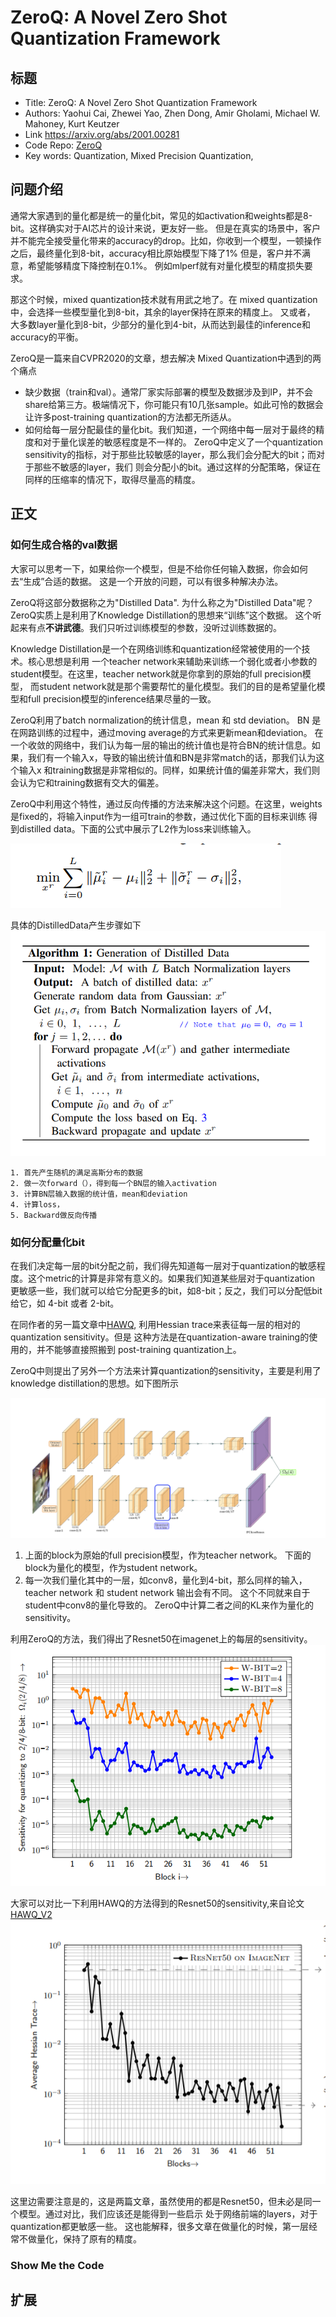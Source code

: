 # ZeroQ: A Novel Zero Shot Quantization Framework


## 标题
* Title: ZeroQ: A Novel Zero Shot Quantization Framework
* Authors: Yaohui Cai, Zhewei Yao, Zhen Dong, Amir Gholami, Michael W. Mahoney, Kurt Keutzer
* Link https://arxiv.org/abs/2001.00281
* Code Repo: [ZeroQ](https://github.com/amirgholami/ZeroQ)
* Key words: Quantization, Mixed Precision Quantization,

## 问题介绍

通常大家遇到的量化都是统一的量化bit，常见的如activation和weights都是8-bit。这样确实对于AI芯片的设计来说，更友好一些。
但是在真实的场景中，客户并不能完全接受量化带来的accuracy的drop。比如，你收到一个模型，一顿操作之后，最终量化到8-bit，accuracy相比原始模型下降了1%
但是，客户并不满意，希望能够精度下降控制在0.1%。 例如mlperf就有对量化模型的精度损失要求。

那这个时候，mixed quantization技术就有用武之地了。在 mixed quantization中，会选择一些模型量化到8-bit，其余的layer保持在原来的精度上。 又或者，
大多数layer量化到8-bit，少部分的量化到4-bit，从而达到最佳的inference和accuracy的平衡。

ZeroQ是一篇来自CVPR2020的文章，想去解决 Mixed Quantization中遇到的两个痛点
* 缺少数据（train和val）。通常厂家实际部署的模型及数据涉及到IP，并不会share给第三方。极端情况下，你可能只有10几张sample。如此可怜的数据会让许多post-training quantization的方法都无所适从。
* 如何给每一层分配最佳的量化bit。我们知道，一个网络中每一层对于最终的精度和对于量化误差的敏感程度是不一样的。
ZeroQ中定义了一个quantization sensitivity的指标，对于那些比较敏感的layer，那么我们会分配大的bit；而对于那些不敏感的layer，我们
则会分配小的bit。通过这样的分配策略，保证在同样的压缩率的情况下，取得尽量高的精度。


## 正文

### 如何生成合格的val数据

大家可以思考一下，如果给你一个模型，但是不给你任何输入数据，你会如何去“生成”合适的数据。 这是一个开放的问题，可以有很多种解决办法。

ZeroQ将这部分数据称之为"Distilled Data". 为什么称之为"Distilled Data"呢？ ZeroQ实质上是利用了Knowledge Distillation的思想来“训练”这个数据。
这个听起来有点**不讲武德**。我们只听过训练模型的参数，没听过训练数据的。

Knowledge Distillation是一个在网络训练和quantization经常被使用的一个技术。核心思想是利用
一个teacher network来辅助来训练一个弱化或者小参数的student模型。在这里，teacher network就是你拿到的原始的full precision模型，
而student network就是那个需要帮忙的量化模型。我们的目的是希望量化模型和full precision模型的inference结果尽量的一致。

ZeroQ利用了batch normalization的统计信息，mean 和 std deviation。 BN 是在网路训练的过程中，通过moving average的方式来更新mean和deviation。
在一个收敛的网络中，我们认为每一层的输出的统计值也是符合BN的统计信息。如果，我们有一个输入x，导致的输出统计值和BN是非常match的话，那我们认为这个输入x
和training数据是非常相似的。同样，如果统计值的偏差非常大，我们则会认为它和training数据有交大的偏差。

ZeroQ中利用这个特性，通过反向传播的方法来解决这个问题。在这里，weights是fixed的，将输入input作为一组可train的参数，通过优化下面的目标来训练
得到distilled data。下面的公式中展示了L2作为loss来训练输入。

![DistilledData](./assets/DistilledData.PNG)

具体的DistilledData产生步骤如下
![AlgoToGenerateDistilledData](./assets/AlgoGenerateDistilledData.PNG)
```commandline
1. 首先产生随机的满足高斯分布的数据
2. 做一次forward（），得到每一个BN层的输入activation
3. 计算BN层输入数据的统计值，mean和deviation
4. 计算loss，
5. Backward做反向传播
```

### 如何分配量化bit

在我们决定每一层的bit分配之前，我们得先知道每一层对于quantization的敏感程度。这个metric的计算是非常有意义的。如果我们知道某些层对于quantization
更敏感一些，我们就可以给它分配更多的bit，如8-bit；反之，我们可以分配低bit给它，如 4-bit 或者 2-bit。

在同作者的另一篇文章中[HAWQ](https://arxiv.org/pdf/1905.03696.pdf), 利用Hessian trace来表征每一层的相对的quantization sensitivity。但是
这种方法是在quantization-aware training的使用的，并不能够直接照搬到 post-training quantization上。

ZeroQ中则提出了另外一个方法来计算quantization的sensitivity，主要是利用了knowledge distillation的思想。如下图所示

![KL](./assets/KL.PNG)

1. 上面的block为原始的full precision模型，作为teacher network。 下面的block为量化的模型，作为student network。
2. 每一次我们量化其中的一层，如conv8，量化到4-bit，那么同样的输入，teacher network 和 student network 输出会有不同。
这个不同就来自于student中conv8的量化导致的。 ZeroQ中计算二者之间的KL来作为量化的sensitivity。

利用ZeroQ的方法，我们得出了Resnet50在imagenet上的每层的sensitivity。
![Sensitivity_KL](./assets/Sensitivity_KL.PNG)

大家可以对比一下利用HAWQ的方法得到的Resnet50的sensitivity,来自论文[HAWQ_V2](https://arxiv.org/pdf/1911.03852.pdf)
![Sensitivity_HAWQ](./assets/Sensitivity_HAWQV2.PNG)

这里边需要注意是的，这是两篇文章，虽然使用的都是Resnet50，但未必是同一个模型。通过对比，我们应该还是能得到一些启示
处于网络前端的layers，对于quantization都更敏感一些。 这也能解释，很多文章在做量化的时候，第一层经常不做量化，保持了原有的精度。


### Show Me the Code


## 扩展








